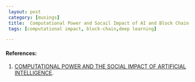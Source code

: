 ```yaml
--- 
 layout: post
 category: [musings] 
 title:  Computational Power and Socail Impact of AI and Block Chain
 tags: [computational impact, block-chain,deep learning]

---
```


#### References:

1. [COMPUTATIONAL POWER AND THE SOCIAL IMPACT OF ARTIFICIAL INTELLIGENCE](/https://arxiv.org/pdf/1803.08971.pdf  ).

